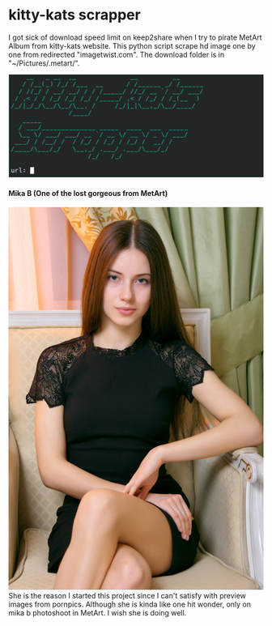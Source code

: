# kitty-kats scrapper

I got sick of download speed limit on keep2share when I try to pirate MetArt Album from kitty-kats website. This python script scrape hd image one by one from redirected "imagetwist.com". The download folder is in "~/Pictures/.metart/". 

![screenshot](resources/screenshot.png)

#### Mika B (One of the lost gorgeous from MetArt)
![Mika B album profile](resources/MetArt_Presenting-Mika_Mika-B_high_0001.jpg)
She is the reason I started this project since I can't satisfy with preview images from pornpics. Although she is kinda like one hit wonder, only on mika b photoshoot in MetArt. I wish she is doing well. 
